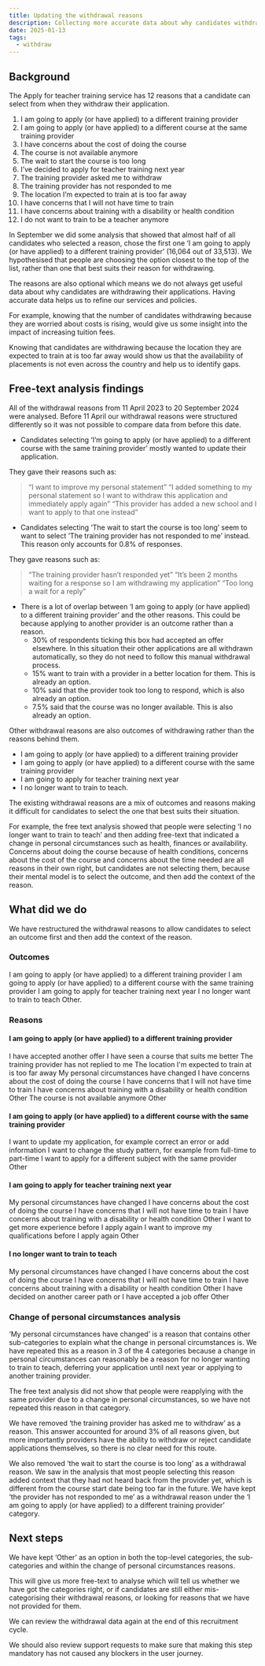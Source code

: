 ```yaml
---
title: Updating the withdrawal reasons
description: Collecting more accurate data about why candidates withdraw from courses.
date: 2025-01-13
tags:
  - withdraw
---
```


## Background

The Apply for teacher training service has 12 reasons that a candidate can select from when they withdraw their application.

1. I am going to apply (or have applied) to a different training provider
2. I am going to apply (or have applied) to a different course at the same training provider
3. I have concerns about the cost of doing the course
4. The course is not available anymore
5. The wait to start the course is too long
6. I’ve decided to apply for teacher training next year
7. The training provider asked me to withdraw
8. The training provider has not responded to me
9. The location I’m expected to train at is too far away
10. I have concerns that I will not have time to train
11. I have concerns about training with a disability or health condition
12. I do not want to train to be a teacher anymore

In September we did some analysis that showed that almost half of all candidates who selected a reason, chose the first one ‘I am going to apply (or have applied) to a different training provider’ (16,064 out of 33,513). We hypothesised that people are choosing the option closest to the top of the list, rather than one that best suits their reason for withdrawing.

The reasons are also optional which means we do not always get useful data about why candidates are withdrawing their applications. Having accurate data helps us to refine our services and policies.

For example, knowing that the number of candidates withdrawing because they are worried about costs is rising, would give us some insight into the impact of increasing tuition fees.

Knowing that candidates are withdrawing because the location they are expected to train at is too far away would show us that the availability of placements is not even across the country and help us to identify gaps.

## Free-text analysis findings

All of the withdrawal reasons from 11 April 2023 to 20 September 2024 were analysed. Before 11 April our withdrawal reasons were structured differently so it was not possible to compare data from before this date.

- Candidates selecting ‘I’m going to apply (or have applied) to a different course with the same training provider’ mostly wanted to update their application.

They gave their reasons such as:
> “I want to improve my personal statement”
> “I added something to my personal statement so I want to withdraw this application and immediately apply again”
> “This provider has added a new school and I want to apply to that one instead”

- Candidates selecting ‘The wait to start the course is too long’ seem to want to select ‘The training provider has not responded to me’ instead. This reason only accounts for 0.8% of responses.

They gave reasons such as:
> “The training provider hasn’t responded yet”
> “It’s been 2 months waiting for a response so I am withdrawing my application”
> “Too long a wait for a reply”

- There is a lot of overlap between ‘I am going to apply (or have applied) to a different training provider’ and the other reasons. This could be because applying to another provider is an outcome rather than a reason.
  - 30% of respondents ticking this box had accepted an offer elsewhere. In this situation their other applications are all withdrawn automatically, so they do not need to follow this manual withdrawal process.
  - 15% want to train with a provider in a better location for them. This is already an option.
  - 10% said that the provider took too long to respond, which is also already an option.
  - 7.5% said that the course was no longer available. This is also already an option.

Other withdrawal reasons are also outcomes of withdrawing rather than the reasons behind them.

- I am going to apply (or have applied) to a different training provider
- I am going to apply (or have applied) to a different course with the same training provider
- I am going to apply for teacher training next year
- I no longer want to train to teach.

The existing withdrawal reasons are a mix of outcomes and reasons making it difficult for candidates to select the one that best suits their situation.

For example, the free text analysis showed that people were selecting ‘I no longer want to train to teach’ and then adding free-text that indicated a change in personal circumstances such as health, finances or availability. Concerns about doing the course because of health conditions, concerns about the cost of the course and concerns about the time needed are all reasons in their own right, but candidates are not selecting them, because their mental model is to select the outcome, and then add the context of the reason.

## What did we do

We have restructured the withdrawal reasons to allow candidates to select an outcome first and then add the context of the reason.

### Outcomes

I am going to apply (or have applied) to a different training provider
I am going to apply (or have applied) to a different course with the same training provider
I am going to apply for teacher training next year
I no longer want to train to teach
Other.

### Reasons

#### I am going to apply (or have applied) to a different training provider

I have accepted another offer
I have seen a course that suits me better
The training provider has not replied to me
The location I'm expected to train at is too far away
My personal circumstances have changed
I have concerns about the cost of doing the course
I have concerns that I will not have time to train
I have concerns about training with a disability or health condition
Other
The course is not available anymore
Other

#### I am going to apply (or have applied) to a different course with the same training provider

I want to update my application, for example correct an error or add information
I want to change the study pattern, for example from full-time to part-time
I want to apply for a different subject with the same provider
Other

#### I am going to apply for teacher training next year

My personal circumstances have changed
I have concerns about the cost of doing the course
I have concerns that I will not have time to train
I have concerns about training with a disability or health condition
Other
I want to get more experience before I apply again
I want to improve my qualifications before I apply again
Other

#### I no longer want to train to teach

My personal circumstances have changed
I have concerns about the cost of doing the course
I have concerns that I will not have time to train
I have concerns about training with a disability or health condition
Other
I have decided on another career path or I have accepted a job offer
Other

### Change of personal circumstances analysis

‘My personal circumstances have changed’ is a reason that contains other sub-categories to explain what the change in personal circumstances is. We have repeated this as a reason in 3 of the 4 categories because a change in personal circumstances can reasonably be a reason for no longer wanting to train to teach, deferring your application until next year or applying to another training provider.

The free text analysis did not show that people were reapplying with the same provider due to a change in personal circumstances, so we have not repeated this reason in that category.

We have removed ‘the training provider has asked me to withdraw’ as a reason. This answer accounted for around 3% of all reasons given, but more importantly providers have the ability to withdraw or reject candidate applications themselves, so there is no clear need for this route.

We also removed ‘the wait to start the course is too long’ as a withdrawal reason. We saw in the analysis that most people selecting this reason added context that they had not heard back from the provider yet, which is different from the course start date being too far in the future. We have kept ‘the provider has not responded to me’ as a withdrawal reason under the ‘I am going to apply (or have applied) to a different training provider’ category.

## Next steps

We have kept ‘Other’ as an option in both the top-level categories, the sub-categories and within the change of personal circumstances reasons.

This will give us more free-text to analyse which will tell us whether we have got the categories right, or if candidates are still either mis-categorising their withdrawal reasons, or looking for reasons that we have not provided for them.

We can review the withdrawal data again at the end of this recruitment cycle.

We should also review support requests to make sure that making this step mandatory has not caused any blockers in the user journey.

